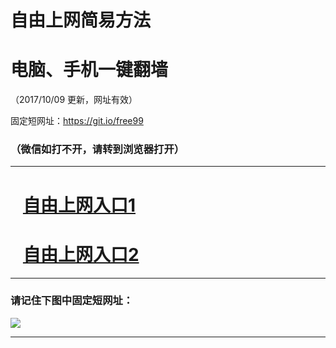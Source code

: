 ﻿# 自由上网简易方法

# 电脑、手机一键翻墙

（2017/10/09 更新，网址有效）

固定短网址：https://git.io/free99

### （微信如打不开，请转到浏览器打开）


***





# &nbsp;&nbsp; <a href="http://ft2442930573.fwq-tz-1001.info/fwqtz01.html?t=100900112824 " target="_blank">自由上网入口1</a>
# &nbsp;&nbsp; <a href="http://ft2654911290.fwq-tz-1002.info/fwqtz02.html?t=10090018217 " target="_blank">自由上网入口2</a>
***

### 请记住下图中固定短网址：

<img src="https://s3-us-west-2.amazonaws.com/fwq-1001/yjfq-20170905okok.png" /> 


***

